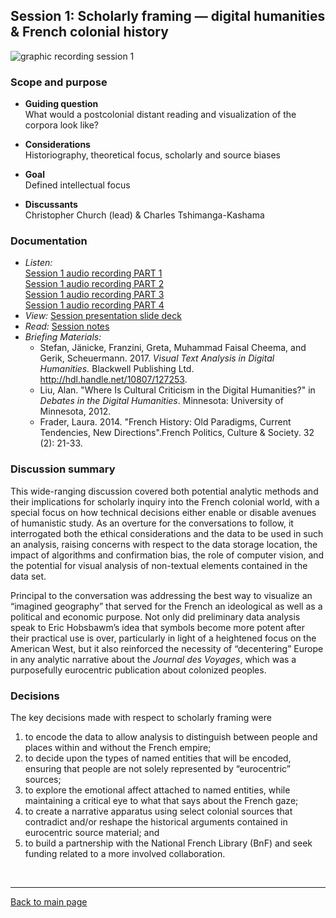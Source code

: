 ## Session 1: Scholarly framing — digital humanities & French colonial history
![graphic recording session 1](../images/graphic-recording-session1.png)

### Scope and purpose
- **Guiding question**  
  What would a postcolonial distant reading and visualization of the corpora look like?  

-	**Considerations**  
  Historiography, theoretical focus, scholarly and source biases

-	**Goal**  
  Defined intellectual focus  

-	**Discussants**  
  Christopher Church (lead) & Charles Tshimanga-Kashama  

### Documentation  
- *Listen:*<br/>
    [Session 1 audio recording PART 1](../audio/session1-1of4.mp3?raw=true)<br/>
    [Session 1 audio recording PART 2](../audio/session1-2of4.mp3?raw=true)<br/>
    [Session 1 audio recording PART 3](../audio/session1-3of3.mp3?raw=true)<br/>
    [Session 1 audio recording PART 4](../audio/session1-4of4.mp3?raw=true)<br/>
- *View:* [Session presentation slide deck](../pdfs/Session%201_church_intro.pdf)  
- *Read:* [Session notes](https://docs.google.com/document/d/196V79SznVOMz-1G63dCI5LCIg0iVKNmMWCP2aSaxHw0/edit?usp=sharing)
- *Briefing Materials:*
  - Stefan, Jänicke, Franzini, Greta, Muhammad Faisal Cheema, and Gerik, Scheuermann. 2017. <em>Visual Text Analysis in Digital Humanities. </em>Blackwell Publishing Ltd. http://hdl.handle.net/10807/127253.
  - Liu, Alan. "Where Is Cultural Criticism in the Digital Humanities?" in <em>Debates in the Digital Humanities</em>. Minnesota: University of Minnesota, 2012.
  - Frader, Laura. 2014. "French History: Old Paradigms, Current Tendencies, New Directions".</em>French Politics, Culture & Society.</em> 32 (2): 21-33.

### Discussion summary
This wide-ranging discussion covered both potential analytic methods and their implications for scholarly inquiry into the French colonial world, with a special focus on how technical decisions either enable or disable avenues of humanistic study. As an overture for the conversations to follow, it interrogated both the ethical considerations and the data to be used in such an analysis, raising concerns with respect to the data storage location, the impact of algorithms and confirmation bias, the role of computer vision, and the potential for visual analysis of non-textual elements contained in the data set.

Principal to the conversation was addressing the best way to visualize an “imagined geography” that served for the French an ideological as well as a political and economic purpose. Not only did preliminary data analysis speak to Eric Hobsbawm’s idea that symbols become more potent after their practical use is over, particularly in light of a heightened focus on the American West, but it also reinforced the necessity of “decentering” Europe in any analytic narrative about the *Journal des Voyages*, which was a purposefully eurocentric publication about colonized peoples.

### Decisions
The key decisions made with respect to scholarly framing were
1. to encode the data to allow analysis to distinguish between people and places within and without the French empire;
2. to decide upon the types of named entities that will be encoded, ensuring that people are not solely represented by “eurocentric” sources;
3. to explore the emotional affect attached to named entities, while maintaining a critical eye to what that says about the French gaze;
4. to create a narrative apparatus using select colonial sources that contradict and/or reshape the historical arguments contained in eurocentric source material; and
5. to build a partnership with the National French Library (BnF) and seek funding related to a more involved collaboration.


&nbsp;

------------------------------

[Back to main page](/empire/)
